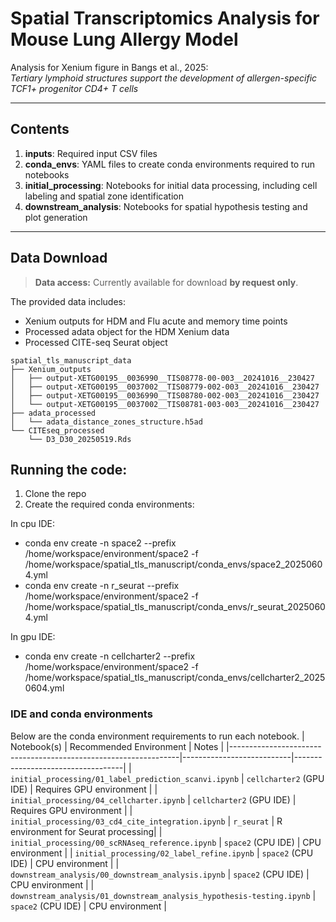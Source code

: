 # Spatial Transcriptomics Analysis for Mouse Lung Allergy Model

Analysis for Xenium figure in Bangs et al., 2025:  
*Tertiary lymphoid structures support the development of allergen-specific TCF1+ progenitor CD4+ T cells*

---

## Contents

1. **inputs**: Required input CSV files  
2. **conda_envs**: YAML files to create conda environments required to run notebooks  
3. **initial_processing**: Notebooks for initial data processing, including cell labeling and spatial zone identification  
4. **downstream_analysis**: Notebooks for spatial hypothesis testing and plot generation  

---

## Data Download

> **Data access:** Currently available for download **by request only**.

The provided data includes:  
- Xenium outputs for HDM and Flu acute and memory time points  
- Processed adata object for the HDM Xenium data  
- Processed CITE-seq Seurat object  
```
spatial_tls_manuscript_data
├── Xenium_outputs
│   ├── output-XETG00195__0036990__TIS08778-00-003__20241016__230427
│   ├── output-XETG00195__0037002__TIS08779-002-003__20241016__230427
│   ├── output-XETG00195__0036990__TIS08780-002-003__20241016__230427
│   └── output-XETG00195__0037002__TIS08781-003-003__20241016__230427
├── adata_processed
│   └── adata_distance_zones_structure.h5ad
└── CITEseq_processed 
    └── D3_D30_20250519.Rds
```

## Running the code:
1. Clone the repo
2. Create the required conda environments:

In cpu IDE:
- conda env create -n space2 --prefix /home/workspace/environment/space2 -f /home/workspace/spatial_tls_manuscript/conda_envs/space2_20250604.yml
- conda env create -n r_seurat --prefix /home/workspace/environment/space2 -f /home/workspace/spatial_tls_manuscript/conda_envs/r_seurat_20250604.yml
  
In gpu IDE: 
- conda env create -n cellcharter2 --prefix /home/workspace/environment/space2 -f /home/workspace/spatial_tls_manuscript/conda_envs/cellcharter2_20250604.yml

### IDE and conda environments
Below are the conda environment requirements to run each notebook.
| Notebook(s)                                                      | Recommended Environment   | Notes                               |
|-----------------------------------------------------------------|---------------------------|-----------------------------------|
| `initial_processing/01_label_prediction_scanvi.ipynb`           | `cellcharter2` (GPU IDE)  | Requires GPU environment           |
| `initial_processing/04_cellcharter.ipynb`                       | `cellcharter2` (GPU IDE)  | Requires GPU environment           |
| `initial_processing/03_cd4_cite_integration.ipynb`              | `r_seurat`                | R environment for Seurat processing|
| `initial_processing/00_scRNAseq_reference.ipynb`                | `space2` (CPU IDE)        | CPU environment                   |
| `initial_processing/02_label_refine.ipynb`                      | `space2` (CPU IDE)        | CPU environment                   |
| `downstream_analysis/00_downstream_analysis.ipynb`              | `space2` (CPU IDE)        | CPU environment                   |
| `downstream_analysis/01_downstream_analysis_hypothesis-testing.ipynb` | `space2` (CPU IDE)    | CPU environment                   |



